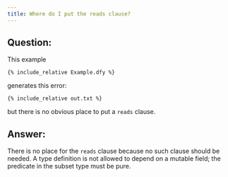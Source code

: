 ```yaml
---
title: Where do I put the reads clause?
---
```


## Question:

This example
```dafny
{% include_relative Example.dfy %}
```
generates this error:
```text
{% include_relative out.txt %}
```
but there is no obvious place to put a `reads` clause.

## Answer:

There is no place for the `reads` clause because no such clause should be needed.
A type definition is not allowed to depend on a mutable field;
the predicate in the subset type must be pure.

